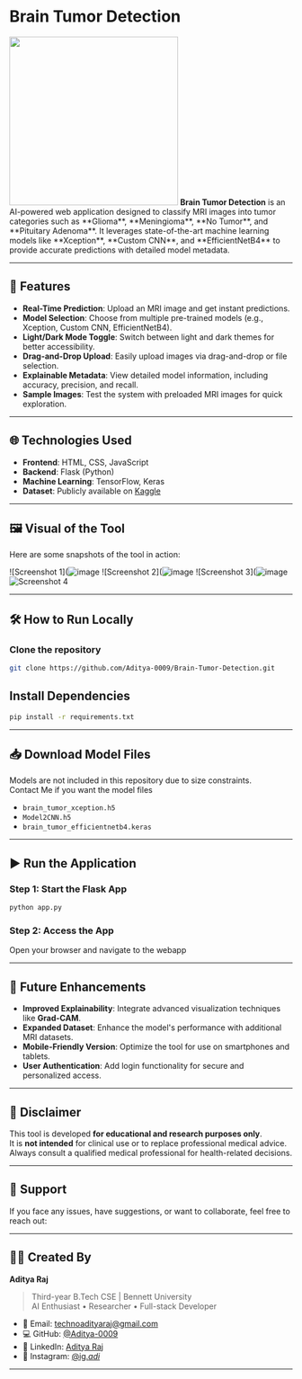 # Brain Tumor Detection

<img src="screenshots/logo.png" width="300"/>  
<strong>Brain Tumor Detection</strong> is an AI-powered web application designed to classify MRI images into tumor categories such as **Glioma**, **Meningioma**, **No Tumor**, and **Pituitary Adenoma**. It leverages state-of-the-art machine learning models like **Xception**, **Custom CNN**, and **EfficientNetB4** to provide accurate predictions with detailed model metadata.

---

## 🚀 Features

- **Real-Time Prediction**: Upload an MRI image and get instant predictions.
- **Model Selection**: Choose from multiple pre-trained models (e.g., Xception, Custom CNN, EfficientNetB4).
- **Light/Dark Mode Toggle**: Switch between light and dark themes for better accessibility.
- **Drag-and-Drop Upload**: Easily upload images via drag-and-drop or file selection.
- **Explainable Metadata**: View detailed model information, including accuracy, precision, and recall.
- **Sample Images**: Test the system with preloaded MRI images for quick exploration.

---

## 🌐 Technologies Used

- **Frontend**: HTML, CSS, JavaScript
- **Backend**: Flask (Python)
- **Machine Learning**: TensorFlow, Keras
- **Dataset**: Publicly available on [Kaggle](https://www.kaggle.com/datasets/masoudnickparvar/brain-tumor-mri-dataset/data)

---

## 🖼️ Visual of the Tool

Here are some snapshots of the tool in action:


![Screenshot 1](![image](https://github.com/user-attachments/assets/37f29b69-1d03-4825-baf6-e5c76f6fa230)
![Screenshot 2](![image](https://github.com/user-attachments/assets/860053a6-77eb-4a04-9566-2c69a54ce64d)
![Screenshot 3](![image](https://github.com/user-attachments/assets/308de52b-b214-4636-8c59-4e28fdb294e3)
![Screenshot 4](screenshots/screenshot4.png)  

---

## 🛠️ How to Run Locally

### Clone the repository
```bash
git clone https://github.com/Aditya-0009/Brain-Tumor-Detection.git
```

## Install Dependencies
```bash
pip install -r requirements.txt
```
---

## 📥 Download Model Files

Models are not included in this repository due to size constraints.  
Contact Me if you want the model files

- `brain_tumor_xception.h5`
- `Model2CNN.h5`
- `brain_tumor_efficientnetb4.keras`

---

## ▶️ Run the Application

### Step 1: Start the Flask App
```bash
python app.py
```

### Step 2: Access the App  
Open your browser and navigate to the webapp

---

## 🔄 Future Enhancements

- **Improved Explainability**: Integrate advanced visualization techniques like **Grad-CAM**.
- **Expanded Dataset**: Enhance the model's performance with additional MRI datasets.
- **Mobile-Friendly Version**: Optimize the tool for use on smartphones and tablets.
- **User Authentication**: Add login functionality for secure and personalized access.

---

## 📢 Disclaimer

This tool is developed **for educational and research purposes only**.  
It is **not intended** for clinical use or to replace professional medical advice.  
Always consult a qualified medical professional for health-related decisions.

---

## 🙏 Support

If you face any issues, have suggestions, or want to collaborate, feel free to reach out:

---

## 👨‍💻 Created By

**Aditya Raj**  
> Third-year B.Tech CSE | Bennett University  
> AI Enthusiast • Researcher • Full-stack Developer  

- 📧 Email: [technoadityaraj@gmail.com](mailto:technoadityaraj@gmail.com)
- 💻 GitHub: [@Aditya-0009](https://github.com/Aditya-0009)
- 👔 LinkedIn: [Aditya Raj](https://www.linkedin.com/in/aditya-raj-0009/)
- 📸 Instagram: [@ig._adi_](https://www.instagram.com/ig._adi_/)
  
---

